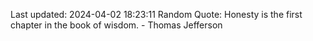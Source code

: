 Last updated: 2024-04-02 18:23:11
Random Quote: Honesty is the first chapter in the book of wisdom. - Thomas Jefferson